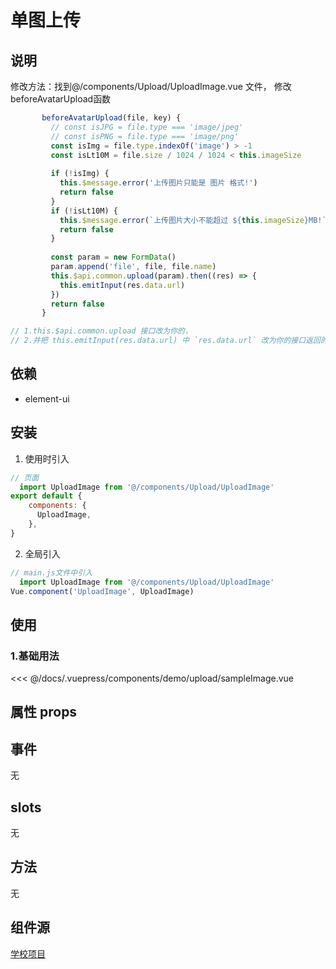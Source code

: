 # 单图上传
## 说明
<el-alert
    title="注意："
    type="warning"
    description="该组件目前需要，在不同项目，修改上传接口 （beforeAvatarUpload函数内），后续会优化调整"
    :closable="false"
    show-icon>
  </el-alert>
  
修改方法：找到@/components/Upload/UploadImage.vue 文件， 修改beforeAvatarUpload函数
```js
       beforeAvatarUpload(file, key) {
         // const isJPG = file.type === 'image/jpeg'
         // const isPNG = file.type === 'image/png'
         const isImg = file.type.indexOf('image') > -1
         const isLt10M = file.size / 1024 / 1024 < this.imageSize
 
         if (!isImg) {
           this.$message.error('上传图片只能是 图片 格式!')
           return false
         }
         if (!isLt10M) {
           this.$message.error(`上传图片大小不能超过 ${this.imageSize}MB!`)
           return false
         }
 
         const param = new FormData()
         param.append('file', file, file.name)
         this.$api.common.upload(param).then((res) => {
           this.emitInput(res.data.url)
         })
         return false
       }

// 1.this.$api.common.upload 接口改为你的，
// 2.并把 this.emitInput(res.data.url) 中 `res.data.url` 改为你的接口返回的url字段
```

## 依赖
 * element-ui

## 安装

1. 使用时引入
```js
// 页面
  import UploadImage from '@/components/Upload/UploadImage'
export default {
    components: {
      UploadImage,
    },
}
```
2. 全局引入
```js
// main.js文件中引入
  import UploadImage from '@/components/Upload/UploadImage'
Vue.component('UploadImage', UploadImage)
```

## 使用

### 1.基础用法


<baseComponent-codeBox
  title="基础用法"
  description="只能上传一张图"
  onlineLink="">
  <demo-upload-sampleImage/>
  <!-- 这里直接设置 引入的展示代码 ；注意引入代码一定不能缩进！！！否则不能生效！-->
  <highlight-code slot="codeText" lang="vue">
<<< @/docs/.vuepress/components/demo/upload/sampleImage.vue
  </highlight-code>
</baseComponent-codeBox>



## 属性 props

<baseComponent-apiTable title="" :tableBody="tableBody" :tableHead="tableHead">
</baseComponent-apiTable>



## 事件
无


## slots

无

## 方法

无


## 组件源

[学校项目](http://www.snsme.cn/)


<script>
  export default {
    data() {
      return {
        tableHead: `参数|说明|类型|可选值|	默认值`,
        tableBody: [
          `value / v-model|绑定值|String|--|--`,
          `imageSize|文件不超过的大小， 单位MB|number|--|10 (单位MB)`
        ],
      }
    },
  }
</script>